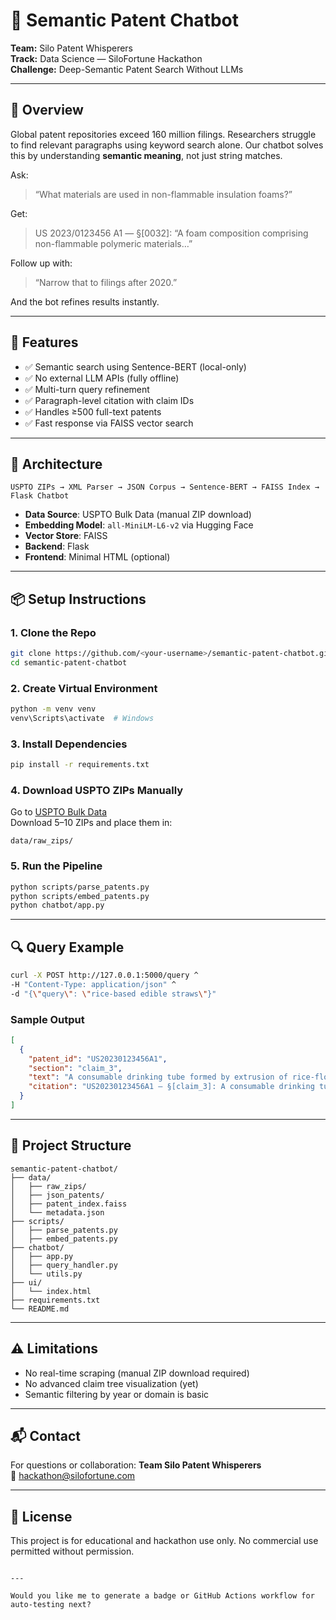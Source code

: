 
# 🧠 Semantic Patent Chatbot  
**Team:** Silo Patent Whisperers  
**Track:** Data Science — SiloFortune Hackathon  
**Challenge:** Deep-Semantic Patent Search Without LLMs

---

## 🚀 Overview

Global patent repositories exceed 160 million filings. Researchers struggle to find relevant paragraphs using keyword search alone. Our chatbot solves this by understanding **semantic meaning**, not just string matches.

Ask:
> “What materials are used in non-flammable insulation foams?”

Get:
> US 2023/0123456 A1 — §[0032]: “A foam composition comprising non-flammable polymeric materials…”

Follow up with:
> “Narrow that to filings after 2020.”

And the bot refines results instantly.

---

## 🎯 Features

- ✅ Semantic search using Sentence-BERT (local-only)
- ✅ No external LLM APIs (fully offline)
- ✅ Multi-turn query refinement
- ✅ Paragraph-level citation with claim IDs
- ✅ Handles ≥500 full-text patents
- ✅ Fast response via FAISS vector search

---

## 🧱 Architecture

```
USPTO ZIPs → XML Parser → JSON Corpus → Sentence-BERT → FAISS Index → Flask Chatbot
```

- **Data Source**: USPTO Bulk Data (manual ZIP download)
- **Embedding Model**: `all-MiniLM-L6-v2` via Hugging Face
- **Vector Store**: FAISS
- **Backend**: Flask
- **Frontend**: Minimal HTML (optional)

---

## 📦 Setup Instructions

### 1. Clone the Repo

```bash
git clone https://github.com/<your-username>/semantic-patent-chatbot.git
cd semantic-patent-chatbot
```

### 2. Create Virtual Environment

```bash
python -m venv venv
venv\Scripts\activate  # Windows
```

### 3. Install Dependencies

```bash
pip install -r requirements.txt
```

### 4. Download USPTO ZIPs Manually

Go to [USPTO Bulk Data](https://bulkdata.uspto.gov/data/patent/grant/redbook/fulltext/2023/)  
Download 5–10 ZIPs and place them in:

```
data/raw_zips/
```

### 5. Run the Pipeline

```bash
python scripts/parse_patents.py
python scripts/embed_patents.py
python chatbot/app.py
```

---

## 🔍 Query Example

```bash
curl -X POST http://127.0.0.1:5000/query ^
-H "Content-Type: application/json" ^
-d "{\"query\": \"rice-based edible straws\"}"
```

### Sample Output

```json
[
  {
    "patent_id": "US20230123456A1",
    "section": "claim_3",
    "text": "A consumable drinking tube formed by extrusion of rice-flour starch...",
    "citation": "US20230123456A1 — §[claim_3]: A consumable drinking tube formed by extrusion..."
  }
]
```

---

## 📁 Project Structure

```
semantic-patent-chatbot/
├── data/
│   ├── raw_zips/
│   ├── json_patents/
│   ├── patent_index.faiss
│   └── metadata.json
├── scripts/
│   ├── parse_patents.py
│   ├── embed_patents.py
├── chatbot/
│   ├── app.py
│   ├── query_handler.py
│   └── utils.py
├── ui/
│   └── index.html
├── requirements.txt
└── README.md
```

---

## ⚠️ Limitations

- No real-time scraping (manual ZIP download required)
- No advanced claim tree visualization (yet)
- Semantic filtering by year or domain is basic

---

## 📬 Contact

For questions or collaboration:
**Team Silo Patent Whisperers**  
📧 hackathon@silofortune.com

---

## 🏁 License

This project is for educational and hackathon use only. No commercial use permitted without permission.

```

---

Would you like me to generate a badge or GitHub Actions workflow for auto-testing next?
